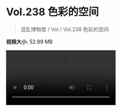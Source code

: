 # Vol.238 色彩的空间

> 混乱博物馆 / Vol / Vol.238 色彩的空间

**视频大小**: 52.89 MB

<div class="video"><video src="https://file.hsyhx.top/archive/238.mp4" controls preload>🤔 您的浏览器不支持 video 标签</video></div>